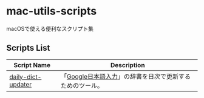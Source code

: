 # mac-utils-scripts

macOSで使える便利なスクリプト集

## Scripts List

| Script Name | Description |
| --- | --- |
| [daily-dict-updater](./daily-dict-updater/README.md) | 「[Google日本語入力](https://www.google.co.jp/ime/)」の辞書を日次で更新するためのツール。 |
